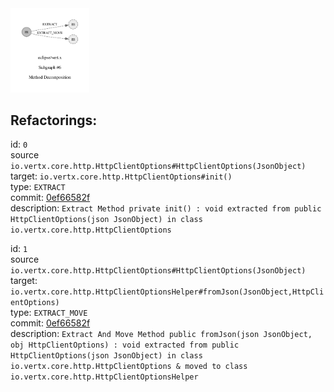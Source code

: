 <img src=subgraph_atomic_6.svg width=25%>

## Refactorings:

id: `0`\
source `io.vertx.core.http.HttpClientOptions#HttpClientOptions(JsonObject)`\
target: `io.vertx.core.http.HttpClientOptions#init()`\
type: `EXTRACT`\
commit: [0ef66582f](https://github.com/eclipse/vert.x/commit/0ef66582ffaba9a8df1cad846880df2074d34505)\
description: `Extract Method private init() : void extracted from public HttpClientOptions(json JsonObject) in class io.vertx.core.http.HttpClientOptions`

id: `1`\
source `io.vertx.core.http.HttpClientOptions#HttpClientOptions(JsonObject)`\
target: `io.vertx.core.http.HttpClientOptionsHelper#fromJson(JsonObject,HttpClientOptions)`\
type: `EXTRACT_MOVE`\
commit: [0ef66582f](https://github.com/eclipse/vert.x/commit/0ef66582ffaba9a8df1cad846880df2074d34505)\
description: `Extract And Move Method public fromJson(json JsonObject, obj HttpClientOptions) : void extracted from public HttpClientOptions(json JsonObject) in class io.vertx.core.http.HttpClientOptions & moved to class io.vertx.core.http.HttpClientOptionsHelper`

